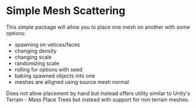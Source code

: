 # Simple Mesh Scattering

This simple package will allow you to place one mesh on another with some options:
- spawning on vetices/faces
- changing density
- changing scale
- randomizing scale
- rolling for options with seed
- baking spawned objects into one
- meshes are alligned using source mesh normal
<a/>

Does not allow placement by hand but instead offers utility similar to Unity's Terrain - Mass Place Trees but instead with support for non terrain meshes.

